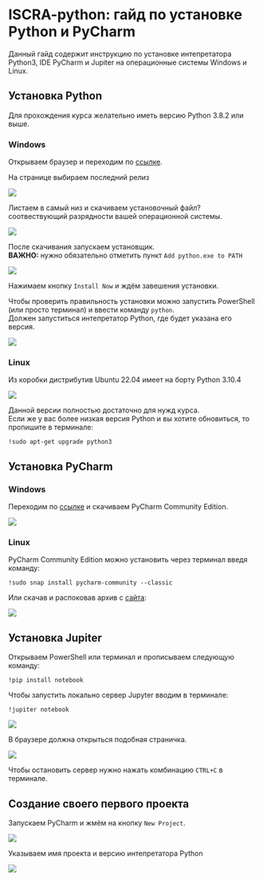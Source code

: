 # ISCRA-python: гайд по установке Python и PyCharm

Данный гайд содержит инструкцию по установке интепретатора Python3, IDE PyCharm и Jupiter на операционные системы Windows и Linux. 

## Установка Python

Для прохождения курса желательно иметь версию Python 3.8.2 или выше.

### Windows
Открываем браузер и переходим по [ссылке](https://www.python.org/).

На странице выбираем последний релиз

![](https://github.com/N0ktis/ISCRA-python/blob/main/img/1.png)

Листаем в самый низ и скачиваем установочный файл? соотвествующий разрядности вашей операционной системы.

![](https://github.com/N0ktis/ISCRA-python/blob/main/img/2.png)

После скачивания запускаем установщик.  
**ВАЖНО:** нужно обязательно отметить пункт `Add python.exe to PATH`

![](https://github.com/N0ktis/ISCRA-python/blob/main/img/3.png)

Нажимаем кнопку `Install Now` и ждём завешения установки.

Чтобы проверить правильность установки можно запустить PowerShell (или просто терминал) и ввести команду `python`.  
Должен запуститься интепретатор Python, где будет указана его версия.

![](https://github.com/N0ktis/ISCRA-python/blob/main/img/4.png)

### Linux

Из коробки дистрибутив Ubuntu 22.04 имеет на борту Python 3.10.4

![](https://github.com/N0ktis/ISCRA-python/blob/main/img/8.png)

Данной версии полностью достаточно для нужд курса.  
Если же у вас более низкая версия Python и вы хотите обновиться, то пропишите в терминале:

```
!sudo apt-get upgrade python3
```
## Установка PyCharm

### Windows

Переходим по [ссылке](https://www.jetbrains.com/pycharm/download/#section=windows) и скачиваем PyCharm Community Edition.

![](https://github.com/N0ktis/ISCRA-python/blob/main/img/7.png)

### Linux

PyCharm Community Edition можно установить через терминал введя команду:
```
!sudo snap install pycharm-community --classic
```
Или скачав и распоковав архив с [сайта](https://www.jetbrains.com/pycharm/download/#section=linux):

![](https://github.com/N0ktis/ISCRA-python/blob/main/img/9.png)

## Установка Jupiter

Открываем PowerShell или терминал и прописываем следующую команду:

```
!pip install notebook
```

Чтобы запустить локально сервер Jupyter вводим в терминале:

```
!jupiter notebook
```
![](https://github.com/N0ktis/ISCRA-python/blob/main/img/13.png)

В браузере должна открыться подобная страничка.

![](https://github.com/N0ktis/ISCRA-python/blob/main/img/14.png)

Чтобы остановить сервер нужно нажать комбинацию `CTRL+C` в терминале.


## Создание своего первого проекта

Запускаем PyCharm и жмём на кнопку `New Project`.

![](https://github.com/N0ktis/ISCRA-python/blob/main/img/11.png)

Указываем имя проекта и версию интепретатора Python

![](https://github.com/N0ktis/ISCRA-python/blob/main/img/12.png)


